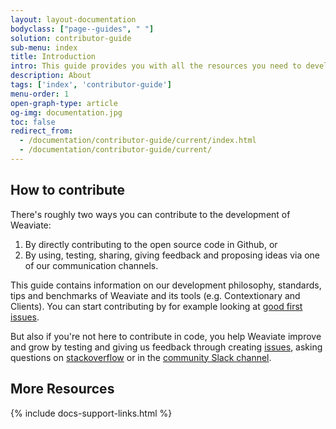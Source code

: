 ```yaml
---
layout: layout-documentation
bodyclass: ["page--guides", " "]
solution: contributor-guide
sub-menu: index
title: Introduction
intro: This guide provides you with all the resources you need to develop on Weaviate and it's related offerings.
description: About
tags: ['index', 'contributor-guide']
menu-order: 1
open-graph-type: article
og-img: documentation.jpg
toc: false
redirect_from:
  - /documentation/contributor-guide/current/index.html
  - /documentation/contributor-guide/current/
---
```


## How to contribute
There's roughly two ways you can contribute to the development of Weaviate: 
1. By directly contributing to the open source code in Github, or
2. By using, testing, sharing, giving feedback and proposing ideas via one of our communication channels.

This guide contains information on our development philosophy, standards, tips and benchmarks of Weaviate and its tools (e.g. Contextionary and Clients). You can start contributing by for example looking at [good first issues](https://github.com/semi-technologies/weaviate/labels/good-first-issue).

But also if you're not here to contribute in code, you help Weaviate improve and grow by testing and giving us feedback through creating [issues](https://github.com/semi-technologies/weaviate/issues), asking questions on [stackoverflow](https://stackoverflow.com/questions/tagged/weaviate) or in the [community Slack channel](https://join.slack.com/t/weaviate/shared_invite/zt-goaoifjr-o8FuVz9b1HLzhlUfyfddhw).

## More Resources

{% include docs-support-links.html %}

